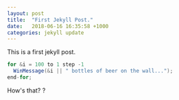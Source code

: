 ```yaml
---
layout: post
title:  "First Jekyll Post."
date:   2018-06-16 16:35:58 +1000
categories: jekyll update
---
```


This is a first jekyll post.

```Java
for &i = 100 to 1 step -1
  WinMessage(&i || " bottles of beer on the wall...");
end-for;
```

How's that? ?
